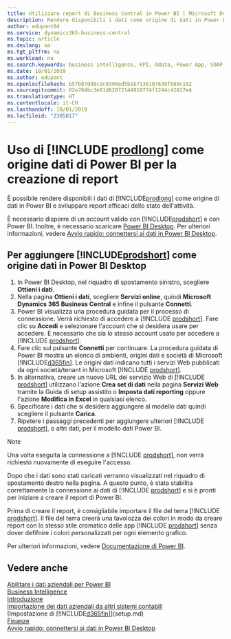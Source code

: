```yaml
---
title: Utilizzare report di Business Central in Power BI | Microsoft Docs
description: Rendere disponibili i dati come origine di dati in Power BI e sviluppare report efficaci dello stato dell'attività.
author: edupont04
ms.service: dynamics365-business-central
ms.topic: article
ms.devlang: na
ms.tgt_pltfrm: na
ms.workload: na
ms.search.keywords: business intelligence, KPI, Odata, Power App, SOAP, analysis
ms.date: 10/01/2019
ms.author: edupont
ms.openlocfilehash: b57b87dd8cdc9390ed5b1b7136107639f689c192
ms.sourcegitcommit: 02e704bc3e01d62072144919774f1244c42827e4
ms.translationtype: HT
ms.contentlocale: it-CH
ms.lasthandoff: 10/01/2019
ms.locfileid: "2305017"
---
```

# <a name="using-include-prodlongincludesprodlongmd-as-power-bi-data-source-for-building-reports"></a>Uso di [!INCLUDE [prodlong](includes/prodlong.md)] come origine dati di Power BI per la creazione di report

È possibile rendere disponibili i dati di [!INCLUDE[prodlong](includes/prodlong.md)] come origine di dati in Power BI e sviluppare report efficaci dello stato dell'attività.  

È necessario disporre di un account valido con [!INCLUDE[prodshort](includes/prodshort.md)] e con Power BI. Inoltre, è necessario scaricare [Power BI Desktop](https://powerbi.microsoft.com/en-us/desktop/). Per ulteriori informazioni, vedere [Avvio rapido: connettersi ai dati in Power BI Desktop](/power-bi/desktop-quickstart-connect-to-data).  

## <a name="to-add-includeprodshortincludesprodshortmd-as-a-data-source-in-power-bi-desktop"></a>Per aggiungere [!INCLUDE[prodshort](includes/prodshort.md)] come origine dati in Power BI Desktop

1. In Power BI Desktop, nel riquadro di spostamento sinistro, scegliere **Ottieni i dati**.
2. Nella pagina **Ottieni i dati**, scegliere **Servizi online**, quindi **Microsoft Dynamics 365 Business Central** e infine il pulsante **Connetti**.
3. Power BI visualizza una procedura guidata per il processo di connessione. Verrà richiesto di accedere a [!INCLUDE [prodshort](includes/prodshort.md)]. Fare clic su **Accedi** e selezionare l'account che si desidera usare per accedere. È necessario che sia lo stesso account usato per accedere a [!INCLUDE [prodshort](includes/prodshort.md)].
4. Fare clic sul pulsante **Connetti** per continuare. La procedura guidata di Power BI mostra un elenco di ambienti, origini dati e società di Microsoft [!INCLUDE[d365fin](includes/d365fin_md.md)]. Le origini dati indicano tutti i servizi Web pubblicati da ogni società/tenant in Microsoft [!INCLUDE [prodshort](includes/prodshort.md)].
5. In alternativa, creare un nuovo URL del servizio Web di [!INCLUDE [prodshort](includes/prodshort.md)] utilizzano l'azione **Crea set di dati** nella pagina **Servizi Web** tramite la Guida di setup assistito o **Imposta dati reporting** oppure l'azione **Modifica in Excel** in qualsiasi elenco.
6. Specificare i dati che si desidera aggiungere al modello dati quindi scegliere il pulsante **Carica**.
7. Ripetere i passaggi precedenti per aggiungere ulteriori [!INCLUDE [prodshort](includes/prodshort.md)], o altri dati, per il modello dati Power BI.

> [!NOTE]  
> Una volta eseguita la connessione a [!INCLUDE [prodshort](includes/prodshort.md)], non verrà richiesto nuovamente di eseguire l'accesso.

Dopo che i dati sono stati caricati verranno visualizzati nel riquadro di spostamento destro nella pagina. A questo punto, è stata stabilita correttamente la connessione ai dati di [!INCLUDE [prodshort](includes/prodshort.md)] e si è pronti per iniziare a creare il report di Power BI.  

Prima di creare il report, è consigliabile importare il file del tema [!INCLUDE [prodshort](includes/prodshort.md)].  Il file del tema creerà una tavolozza dei colori in modo da creare report con lo stesso stile cromatico delle app [!INCLUDE [prodshort](includes/prodshort.md)] senza dover defifnire i colori personalizzati per ogni elemento grafico.

Per ulteriori informazioni, vedere [Documentazione di Power BI](/power-bi/consumer/power-bi-consumer-landing/).

## <a name="see-also"></a>Vedere anche

[Abilitare i dati aziendali per Power BI](admin-powerbi.md)  
[Business Intelligence](bi.md)  
[Introduzione](product-get-started.md)  
[Importazione dei dati aziendali da altri sistemi contabili](across-import-data-configuration-packages.md)  
[Impostazione di [!INCLUDE[d365fin](includes/d365fin_md.md)]](setup.md)  
[Finanze](finance.md)  
[Avvio rapido: connettersi ai dati in Power BI Desktop](/power-bi/desktop-quickstart-connect-to-data)  
